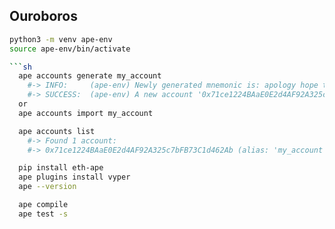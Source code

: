 ## Ouroboros

```sh
python3 -m venv ape-env
source ape-env/bin/activate

```sh
  ape accounts generate my_account
    #-> INFO:     (ape-env) Newly generated mnemonic is: apology hope tent skull slender expire identify disorder engage wood cricket pluck
    #-> SUCCESS:  (ape-env) A new account '0x71ce1224BAaE0E2d4AF92A325c7bFB73C1d462Ab' with HDPath m/44'/60'/0'/0/0 has been added with the id 'my_account'
  or
  ape accounts import my_account

  ape accounts list
    #-> Found 1 account:
    #-> 0x71ce1224BAaE0E2d4AF92A325c7bFB73C1d462Ab (alias: 'my_account')
```


```sh
  pip install eth-ape 
  ape plugins install vyper
  ape --version

  ape compile
  ape test -s
```
